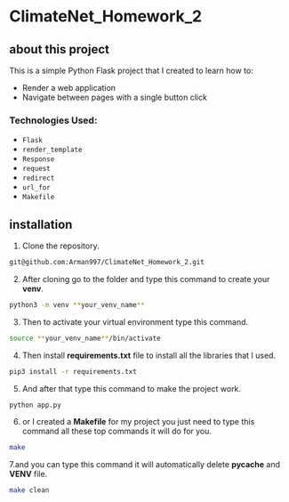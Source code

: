 # ClimateNet_Homework_2

## about this project

This is a simple Python Flask project that I created to learn how to:  
- Render a web application  
- Navigate between pages with a single button click  

### Technologies Used:  

- `Flask`  
- `render_template`  
- `Response`  
- `request`  
- `redirect`  
- `url_for` 
- `Makefile` 

## installation

1. Clone the repository.

```sh
git@github.com:Arman997/ClimateNet_Homework_2.git
```

2. After cloning go to the folder and type this command to create your **venv**.

```sh
python3 -m venv **your_venv_name**
```

3. Then to activate your virtual environment type this command.

```sh
source **your_venv_name**/bin/activate 
```

4. Then install **requirements.txt** file to install all the libraries that I used.

```sh
pip3 install -r requirements.txt
```

5. And after that type this command to make the project work.

```sh
python app.py
```

6. or I created a **Makefile** for my project you just need to type this command all these top commands it will do for you.

```sh
make
```
7.and you can type this command it will automatically delete **__pycache__** and **VENV** file. 

```sh
make clean
```

